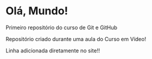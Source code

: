 # Olá, Mundo!
 Primeiro repositório do curso de Git e GitHub

Repositório criado durante uma aula do Curso em Vídeo!

Linha adicionada diretamente no site!!
